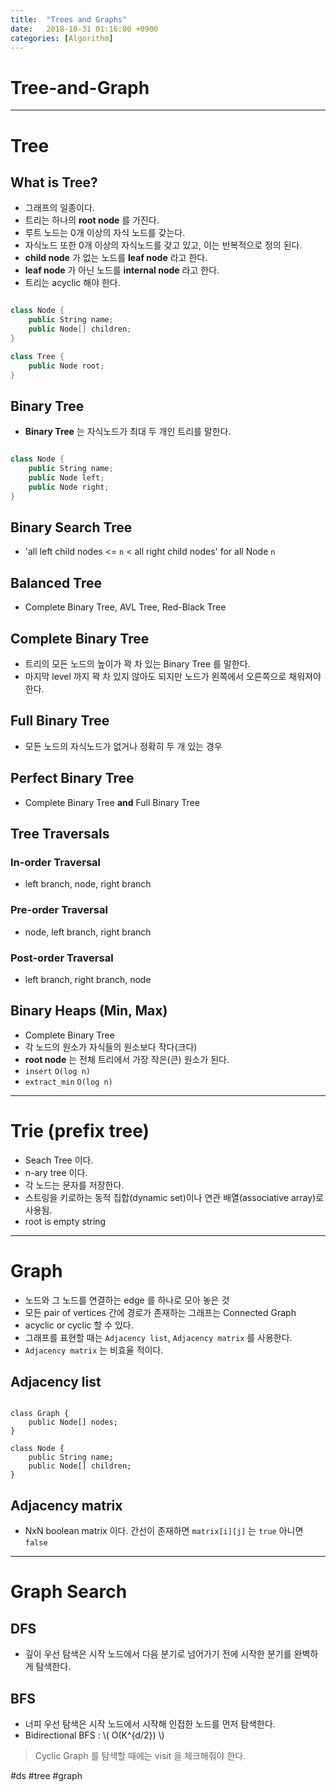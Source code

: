 ```yaml
---
title:  "Trees and Graphs"
date:   2018-10-31 01:16:00 +0900
categories: [Algorithm]
---
```



# Tree-and-Graph

---  

# Tree

## What is Tree?

- 그래프의 일종이다.
- 트리는 하나의 **root node** 를 가진다.
- 루트 노드는 0개 이상의 자식 노드를 갖는다.
- 자식노드 또한 0개 이상의 자식노드를 갖고 있고, 이는 반복적으로 정의 된다.
- **child node** 가 없는 노드를 **leaf node** 라고 한다.
- **leaf node** 가 아닌 노드를 **internal node** 라고 한다.
- 트리는 acyclic 해야 한다.


```swift

class Node {
	public String name;
	public Node[] children;
}

class Tree {
	public Node root;
}

```


## Binary Tree

- **Binary Tree** 는 자식노드가 최대 두 개인 트리를 말한다.

```swift

class Node {
	public String name;
	public Node left;
	public Node right;
}

```

## Binary Search Tree

- 'all left child nodes <= `n` < all right child nodes' for all Node `n`


## Balanced Tree

- Complete Binary Tree, AVL Tree, Red-Black Tree

## Complete Binary Tree

- 트리의 모든 노드의 높이가 꽉 차 있는 Binary Tree 를 말한다.
- 마지막 level 까지 꽉 차 있지 않아도 되지만 노드가 왼쪽에서 오른쪽으로 채워져야 한다.

## Full Binary Tree

- 모든 노드의 자식노드가 없거나 정확히 두 개 있는 경우

## Perfect Binary Tree

- Complete Binary Tree **and** Full Binary Tree


## Tree Traversals

### In-order Traversal
- left branch, node, right branch

### Pre-order Traversal
- node, left branch, right branch

### Post-order Traversal
- left branch, right branch, node


## Binary Heaps (Min, Max)
- Complete Binary Tree
- 각 노드의 원소가 자식들의 원소보다 작다(크다)
- **root node** 는 전체 트리에서 가장 작은(큰) 원소가 된다.
- `insert` `O(log n)`
- `extract_min` `O(log n)`

  
---

# Trie (prefix tree)

- Seach Tree 이다.
- n-ary tree 이다.
- 각 노드는 문자를 저장한다.
- 스트링을 키로하는 동적 집합(dynamic set)이나 연관 배열(associative array)로 사용됨.
- root is empty string


---

# Graph

- 노드와 그 노드를 연결하는 edge 를 하나로 모아 놓은 것
- 모든 pair of vertices 간에 경로가 존재하는 그래프는 Connected Graph
- acyclic or cyclic 할 수 있다.
- 그래프를 표현할 때는 `Adjacency list`, `Adjacency matrix` 를 사용한다.
- `Adjacency matrix` 는 비효율 적이다.

## Adjacency list

```

class Graph {
	public Node[] nodes;
}

class Node {
	public String name;
	public Node[] children;
}

```

## Adjacency matrix

- NxN boolean matrix 이다. 간선이 존재하면 `matrix[i][j]` 는 `true` 아니면 `false`

---

# Graph Search

## DFS
- 깊이 우선 탐색은 시작 노드에서 다음 분기로 넘어가기 전에 시작한 분기를 완벽하게 탐색한다.

## BFS
- 너피 우선 탐색은 시작 노드에서 시작해 인접한 노드를 먼저 탐색한다.
- Bidirectional BFS : \\( O(K^{d/2}) \\)

> Cyclic Graph 를 탐색할 때에는 visit 을 체크해줘야 한다.


#ds #tree #graph
